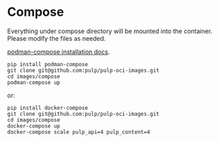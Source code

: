 # Compose

Everything under compose directory will be mounted into the container.
Please modify the files as needed.

[podman-compose installation docs](https://github.com/containers/podman-compose#installation).

```shell
pip install podman-compose
git clone git@github.com:pulp/pulp-oci-images.git
cd images/compose
podman-compose up
```

or:

```shell
pip install docker-compose
git clone git@github.com:pulp/pulp-oci-images.git
cd images/compose
docker-compose up
docker-compose scale pulp_api=4 pulp_content=4
```
